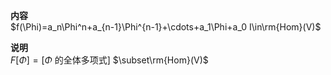 **内容**  
$f(\Phi)=a_n\Phi^n+a_{n-1}\Phi^{n-1}+\cdots+a_1\Phi+a_0 I\in\rm{Hom}(V)$  
  
**说明**  
$F[\Phi]=[\Phi$ 的全体多项式] $\subset\rm{Hom}(V)$  
